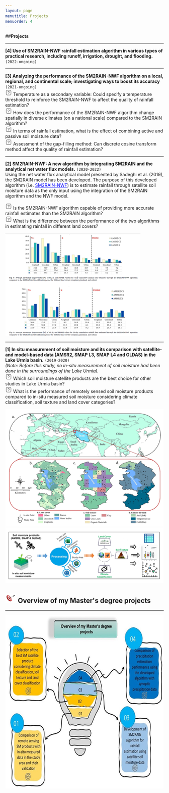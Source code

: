 ```yaml
---
layout: page
menutitle: Projects
menuorder: 4
---
```


 ##__Projects__
_________________________________________________________________________________________________________________________________________________________________________

__[4] Use of SM2RAIN-NWF rainfall estimation algorithm in various types of practical research, including runoff, irrigation, drought, and flooding.__ `(2022-ongoing)`
<br/> 

_________________________________________________________________________________________________________________________________________________________________________

__[3] Analyzing the performance of the SM2RAIN-NWF algorithm on a local, regional, and continental scale; investigating ways to boost its accuracy__ `(2021-ongoing)`
<br/> <img width="21" height="21" alt="question" src="/assets//question.png"> Temperature as a secondary variable: Could specify a temperature threshold to reinforce the SM2RAIN-NWF to affect the quality of rainfall estimation? 
<br/> <img width="21" height="21" alt="question" src="/assets//question.png"> How does the performance of the SM2RAIN-NWF algorithm change spatially in diverse climates (on a national scale) compared to the SM2RAIN algorithm? 
<br/> <img width="21" height="21" alt="question" src="/assets//question.png"> In terms of rainfall estimation, what is the effect of combining active and passive soil moisture data?
<br/> <img width="21" height="21" alt="question" src="/assets//question.png"> Assessment of the gap-filling method: Can discrete cosine transform method affect the quality of rainfall estimation?

_______________________________________________________________________________________________________________________________________________________________________
__[2] SM2RAIN-NWF: A new algorithm by integrating SM2RAIN and the analytical net water flux models.__ `(2020-2022)`
<br/> Using the net water flux analytical model presented by Sadeghi et al. (2019), the SM2RAIN model has been developed. The purpose of this developed algorithm (i.e. <a href="https://www.sciencedirect.com/science/article/abs/pii/S0022169422004437" style="color: blue;">SM2RAIN-NWF</a>) is to estimate rainfall through satellite soil moisture data as the only input using the integration of the SM2RAIN algorithm and the NWF model.

 <img width="21" height="21" alt="question" src="/assets//question.png"> Is the SM2RAIN-NWF algorithm capable of providing more accurate rainfall estimates than the SM2RAIN algorithm? <br/> <img width="21" height="21" alt="question" src="/assets//question.png"> What is the difference between the performance of the two algorithms in estimating rainfall in different land covers?
 
<img width="430" alt="pr2" src="/assets//pr2.png">

-------------------------------------------------------------------------------------------------------------------------------------------------------------------------
__[1] In situ measurement of soil moisture and its comparison with satellite- and model-based data (AMSR2, SMAP L3, SMAP L4 and GLDAS) in the Lake Urmia basin.__ `(2019-2020)`
<br/> *(Note: Before this study, no in-situ measurement of soil moisture had been done in the surroundings of the Lake Urmia).* <br/> <img width="21" height="21" alt="question" src="/assets//question.png"> Which soil moisture satellite products are the best choice for other studies in Lake Urmia basin? <br/> <img width="21" height="21" alt="question" src="/assets//question.png"> What is the performance of remotely sensed soil moisture products compared to in-situ measured soil moisture considering climate classification, soil texture and land cover categories?

<img width="550" alt="project01" src="/assets//project01.jpg">  <img width="520" src="/assets//workflow11.jpg" alt="workflow11"> 

## <img width="35" height="30" alt="Target" src="/assets//Target.png"> __Overview of my Master's degree projects__
________________________________________________________________________________________________________________________________________________________

<img width="550" height="550" alt="overview" src="/assets//overview.jpg">
